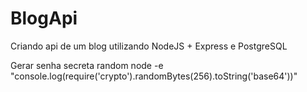# BlogApi
Criando api de um blog utilizando NodeJS + Express e PostgreSQL


Gerar senha secreta random 
node -e "console.log(require('crypto').randomBytes(256).toString('base64'))"
